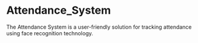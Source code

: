 # Attendance_System
The Attendance System is a user-friendly solution for tracking attendance using face recognition technology.
